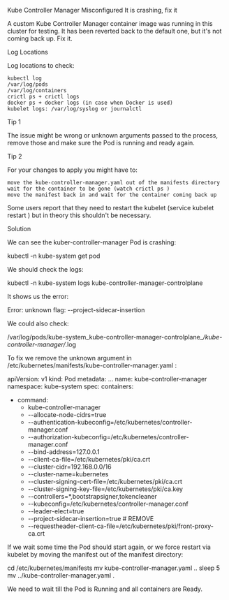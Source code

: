 Kube Controller Manager Misconfigured
It is crashing, fix it

A custom Kube Controller Manager container image was running in this cluster for testing. It has been reverted back to the default one, but it's not coming back up. Fix it.

Log Locations

Log locations to check:

    kubectl log
    /var/log/pods
    /var/log/containers
    crictl ps + crictl logs
    docker ps + docker logs (in case when Docker is used)
    kubelet logs: /var/log/syslog or journalctl


Tip 1

The issue might be wrong or unknown arguments passed to the process, remove those and make sure the Pod is running and ready again.

Tip 2

For your changes to apply you might have to:

    move the kube-controller-manager.yaml out of the manifests directory
    wait for the container to be gone (watch crictl ps )
    move the manifest back in and wait for the container coming back up

Some users report that they need to restart the kubelet (service kubelet restart ) but in theory this shouldn't be necessary.

Solution

We can see the kuber-controller-manager Pod is crashing:

kubectl -n kube-system get pod


We should check the logs:

kubectl -n kube-system logs kube-controller-manager-controlplane


It shows us the error:

Error: unknown flag: --project-sidecar-insertion


We could also check:

/var/log/pods/kube-system_kube-controller-manager-controlplane_*/kube-controller-manager/*.log


To fix we remove the unknown argument in /etc/kubernetes/manifests/kube-controller-manager.yaml :

apiVersion: v1
kind: Pod
metadata:
...
  name: kube-controller-manager
  namespace: kube-system
spec:
  containers:
  - command:
    - kube-controller-manager
    - --allocate-node-cidrs=true
    - --authentication-kubeconfig=/etc/kubernetes/controller-manager.conf
    - --authorization-kubeconfig=/etc/kubernetes/controller-manager.conf
    - --bind-address=127.0.0.1
    - --client-ca-file=/etc/kubernetes/pki/ca.crt
    - --cluster-cidr=192.168.0.0/16
    - --cluster-name=kubernetes
    - --cluster-signing-cert-file=/etc/kubernetes/pki/ca.crt
    - --cluster-signing-key-file=/etc/kubernetes/pki/ca.key
    - --controllers=*,bootstrapsigner,tokencleaner
    - --kubeconfig=/etc/kubernetes/controller-manager.conf
    - --leader-elect=true
    - --project-sidecar-insertion=true # REMOVE
    - --requestheader-client-ca-file=/etc/kubernetes/pki/front-proxy-ca.crt


If we wait some time the Pod should start again, or we force restart via kubelet by moving the manifest out of the manifest directory:

cd /etc/kubernetes/manifests
mv kube-controller-manager.yaml ..
sleep 5
mv ../kube-controller-manager.yaml .


We need to wait till the Pod is Running and all containers are Ready.

